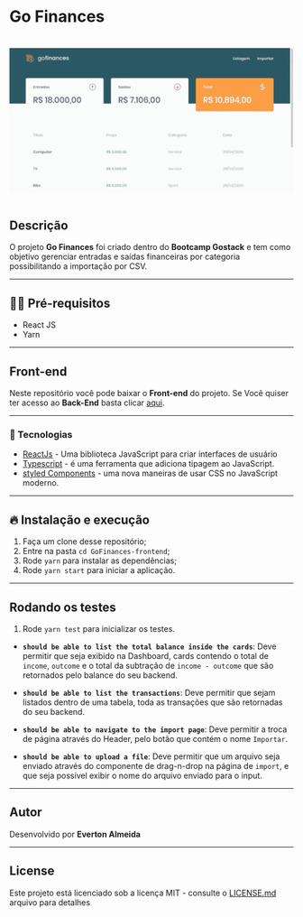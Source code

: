 
# Go Finances

<h1>
<img src="https://github.com/EvertonAlmeida/GoFinances-backend/blob/master/src/assets/gofinances.gif">
<h1>

## Descrição

O projeto **Go Finances** foi criado dentro do **Bootcamp Gostack** e tem como objetivo gerenciar entradas e saídas financeiras por categoria possibilitando a importação por CSV.

---
## ✋🏻 Pré-requisitos

* React JS
* Yarn
---

## Front-end

Neste repositório você pode baixar o **Front-end** do projeto. Se Você quiser ter acesso ao **Back-End** basta clicar [aqui](https://github.com/EvertonAlmeida/GoFinances-backend).

---

### 🚀 Tecnologias

* [ReactJs](https://reactjs.org/) - Uma biblioteca JavaScript para criar interfaces de usuário
* [Typescript](https://www.typescriptlang.org/) - é uma ferramenta que adiciona tipagem ao JavaScript.
* [styled Components](https://styled-components.com/) - uma nova maneiras de usar CSS no JavaScript moderno.


---
## 🔥 Instalação e execução

1. Faça um clone desse repositório;
2. Entre na pasta `cd GoFinances-frontend`;
3. Rode `yarn` para instalar as dependências;
4. Rode `yarn start` para iniciar a aplicação.

---

## Rodando os testes

1. Rode `yarn test` para inicializar os testes.

- **`should be able to list the total balance inside the cards`**: Deve permitir que seja exibido na Dashboard, cards contendo o total de `income`, `outcome` e o total da subtração de `income - outcome` que são retornados pelo balance do seu backend.

* **`should be able to list the transactions`**: Deve permitir que sejam listados dentro de uma tabela, toda as transações que são retornadas do seu backend.


- **`should be able to navigate to the import page`**: Deve permitir a troca de página através do Header, pelo botão que contém o nome `Importar`.

- **`should be able to upload a file`**: Deve permitir que um arquivo seja enviado através do componente de drag-n-drop na página de `import`, e que seja possível exibir o nome do arquivo enviado para o input.

---

## Autor

Desenvolvido por **Everton Almeida**

---

## License

Este projeto está licenciado sob a licença MIT - consulte o [LICENSE.md](LICENSE.md) arquivo para detalhes
